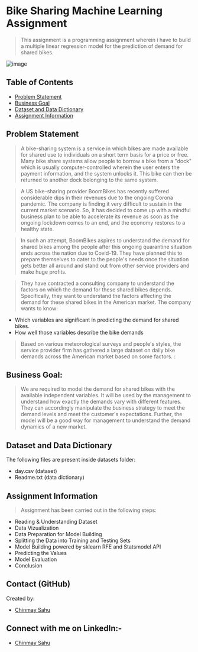 # Bike Sharing Machine Learning Assignment
> This assignment is a programming assignment wherein i have to build a multiple linear regression model for the prediction of demand for shared bikes.

![image](./images/image.jpg)

## Table of Contents
* [Problem Statement](#problem-statement)
* [Business Goal](#business-goal)
* [Dataset and Data Dictionary](#dataset-and-data-dictionary)
* [Assignment Information](#assignment-information)

## Problem Statement
> A bike-sharing system is a service in which bikes are made available for shared use to individuals on a short term basis for a price or free. Many bike share systems allow people to borrow a bike from a "dock" which is usually computer-controlled wherein the user enters the payment information, and the system unlocks it. This bike can then be returned to another dock belonging to the same system.


> A US bike-sharing provider BoomBikes has recently suffered considerable dips in their revenues due to the ongoing Corona pandemic. The company is finding it very difficult to sustain in the current market scenario. So, it has decided to come up with a mindful business plan to be able to accelerate its revenue as soon as the ongoing lockdown comes to an end, and the economy restores to a healthy state. 


> In such an attempt, BoomBikes aspires to understand the demand for shared bikes among the people after this ongoing quarantine situation ends across the nation due to Covid-19. They have planned this to prepare themselves to cater to the people's needs once the situation gets better all around and stand out from other service providers and make huge profits.


> They have contracted a consulting company to understand the factors on which the demand for these shared bikes depends. Specifically, they want to understand the factors affecting the demand for these shared bikes in the American market. The company wants to know:

- Which variables are significant in predicting the demand for shared bikes.
- How well those variables describe the bike demands

> Based on various meteorological surveys and people's styles, the service provider firm has gathered a large dataset on daily bike demands across the American market based on some factors. :

## Business Goal:
> We are required to model the demand for shared bikes with the available independent variables. It will be used by the management to understand how exactly the demands vary with different features. They can accordingly manipulate the business strategy to meet the demand levels and meet the customer's expectations. Further, the model will be a good way for management to understand the demand dynamics of a new market. 

## Dataset and Data Dictionary
The following files are present inside datasets folder:
- day.csv (dataset)
- Readme.txt (data dictionary)

## Assignment Information
> Assignment has been carried out in the following steps:
- Reading & Understanding Dataset
- Data Vizualization
- Data Preparation for Model Building
- Splitting the Data into Training and Testing Sets
- Model Building powered by sklearn RFE and Statsmodel API
- Predicting the Values
- Model Evaluation
- Conclusion

## Contact (GitHub)
Created by: 
- [Chinmay Sahu](https://github.com/ChinmaySahu10) 

## Connect with me on LinkedIn:-
- [Chinmay Sahu](https://www.linkedin.com/in/chinmaysahu7/)
